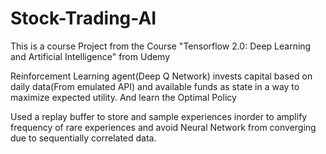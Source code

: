 # Stock-Trading-AI
This is a course Project from the Course "Tensorflow 2.0: Deep Learning and Artificial Intelligence" from Udemy

Reinforcement Learning agent(Deep Q Network) invests capital based on daily data(From emulated API) and available funds as state in a way to maximize expected utility. And learn the Optimal Policy

Used a replay buffer to store and sample experiences inorder to amplify frequency of rare experiences and avoid Neural Network from
converging due to sequentially correlated data. 
